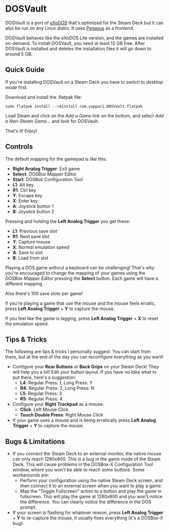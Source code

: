 ﻿# DOSVault

DOSVault is a port of *[eXoDOS](https://www.retro-exo.com/exodos.html)* that's optimized for the Steam Deck but it can also be run on any Linux distro. It uses [Pegasus](https://pegasus-frontend.org/) as a frontend.

DOSVault behaves like the eXoDOS Lite version, and the games are installed on-demand. To install DOSVault, you need at least 12 GB free. After DOSVault is installed and deletes the installation files it will go down to around 5 GB.

## Quick Guide
If you're installing DOSVault on a Steam Deck you have to switch to *desktop mode* first.

Download and install the .flatpak file:

    sudo flatpak install --reinstall com.yappari.DOSVault.flatpak

Load Steam and click on the *Add a Game* link on the bottom, and select *Add a Non-Steam Game...* and look for DOSVault.

That's it! Enjoy!
## Controls
The default mapping for the gamepad is like this:

 - **Right Analog Trigger**: Exit game
 - **Select**: DOSBox Mapper Editor
 - **Start**: DOSBox Configuration Tool
 - **L1**: Alt key 
 - **R1**: Ctrl key
 - **Y**: Escape key
 - **X**: Enter key
 - **A**: Joystick button 1
 - **B**: Joystick button 2

Pressing and holding the **Left Analog Trigger** you get these:

 - **L1**: Previous save slot
 - **R1**: Next save slot
 - **Y**: Capture mouse
 - **X**: Normal emulation speed
 - **A**: Save to slot
 - **B**: Load from slot

Playing a DOS game without a keyboard can be challenging! That's why you're encouraged to change the mapping of your games using the _DOSBox Mapper Editor_ pressing the **Select** button. Each game will have a different mapping.

Also there's 100 save slots per game!

If you're playing a game that use the mouse and the mouse feels erratic, press  **Left Analog Trigger** + **Y** to capture the mouse. 

If you feel like the game is lagging, press **Left Analog Trigger** + **X** to reset the emulation speed.
## Tips & Tricks
The following are tips & tricks I personally suggest. You can start from there, but at the end of the day you can reconfigure everything as you want!

* Configure your **Rear Buttons** or **Back Grips** on your Steam Deck! They will help you a lot! Edit your button layout. If you have no idea what to put there, here's a suggestion:
   * **L4**: Regular Press: 1, Long Press: Y
   * **R4**: Regular Press: 2, Long Press: N
   * **L5**: Regular Press: 3
   * **R5**: Regular Press: 4
*  Configure your **Right Trackpad** as a mouse:
   * **Click**: Left Mouse Click
   * **Touch Double Press**: Right Mouse Click
* If your game uses a mouse and is being erratically press  **Left Analog Trigger** + **Y** to capture the mouse. 


## Bugs & Limitations
* If you connect the Steam Deck to an external monitor, the native mouse can only reach 1280x800. This is a bug in the game mode of the Steam Deck. This will cause problems in the DOSBox-X Configuration Tool window, where you won't be able to reach some buttons. Some workarounds are:
   * Perform your configuration using the native Steam Deck screen, and then connect it to an external screen when you want to play a game.
   * Map the "Toggle Fullscreen" action to a button and play the game in fullscreen. This will play the game at 1280x800 and you won't notice the difference. You can clearly notice the difference in the DOS prompt. 
*  If your screen is flashing for whatever reason, press **Left Analog Trigger** + **Y** to re-capture the mouse, it usually fixes everything (it's a DOSBox-X bug).
